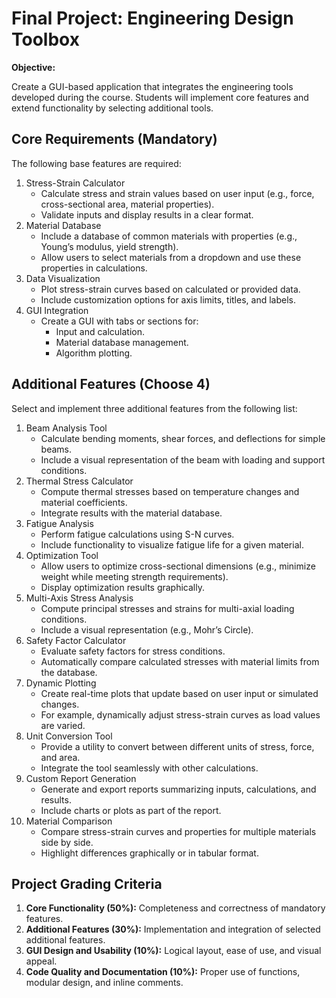 # Final Project: Engineering Design Toolbox

**Objective:**

Create a GUI-based application that integrates the engineering tools developed during the course. Students will implement core features and extend functionality by selecting additional tools.

## Core Requirements **(Mandatory)**

The following base features are required:
1. Stress-Strain Calculator
	* Calculate stress and strain values based on user input (e.g., force, cross-sectional area, material properties).
	* Validate inputs and display results in a clear format.
2. Material Database
	* Include a database of common materials with properties (e.g., Young’s modulus, yield strength).
	* Allow users to select materials from a dropdown and use these properties in calculations.
3. Data Visualization
	* Plot stress-strain curves based on calculated or provided data.
	* Include customization options for axis limits, titles, and labels.
4. GUI Integration
	* Create a GUI with tabs or sections for:
      * Input and calculation.
      * Material database management.
      * Algorithm plotting.

## Additional Features **(Choose 4)**

Select and implement three additional features from the following list:
1. Beam Analysis Tool
	* Calculate bending moments, shear forces, and deflections for simple beams.
	* Include a visual representation of the beam with loading and support conditions.
2. Thermal Stress Calculator
	* Compute thermal stresses based on temperature changes and material coefficients.
	* Integrate results with the material database.
3. Fatigue Analysis
	* Perform fatigue calculations using S-N curves.
	* Include functionality to visualize fatigue life for a given material.
4. Optimization Tool
	* Allow users to optimize cross-sectional dimensions (e.g., minimize weight while meeting strength requirements).
	* Display optimization results graphically.
5. Multi-Axis Stress Analysis
	* Compute principal stresses and strains for multi-axial loading conditions.
	* Include a visual representation (e.g., Mohr’s Circle).
6. Safety Factor Calculator
	* Evaluate safety factors for stress conditions.
	* Automatically compare calculated stresses with material limits from the database.
7. Dynamic Plotting
	* Create real-time plots that update based on user input or simulated changes.
	* For example, dynamically adjust stress-strain curves as load values are varied.
8. Unit Conversion Tool
	* Provide a utility to convert between different units of stress, force, and area.
	* Integrate the tool seamlessly with other calculations.
9. Custom Report Generation
	* Generate and export reports summarizing inputs, calculations, and results.
	* Include charts or plots as part of the report.
10. Material Comparison
	* Compare stress-strain curves and properties for multiple materials side by side.
	* Highlight differences graphically or in tabular format.

## Project Grading Criteria

1. **Core Functionality (50%):** Completeness and correctness of mandatory features.
2. **Additional Features (30%):** Implementation and integration of selected additional features.
3. **GUI Design and Usability (10%):** Logical layout, ease of use, and visual appeal.
4. **Code Quality and Documentation (10%):** Proper use of functions, modular design, and inline comments.
